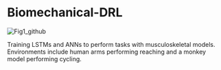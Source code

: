 # Biomechanical-DRL
![Fig1_github](https://github.com/saxenalab-neuro/Biomechanical-DRL/assets/77393494/8f3ea9a7-9e2d-41c8-b29e-24813ecb8d47)

Training LSTMs and ANNs to perform tasks with musculoskeletal models. Environments include human arms performing reaching and a monkey model performing cycling.
